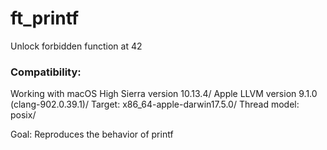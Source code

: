 # ft_printf
Unlock forbidden function at 42

### Compatibility:
Working with macOS High Sierra version 10.13.4/
Apple LLVM version 9.1.0 (clang-902.0.39.1)/
Target: x86_64-apple-darwin17.5.0/
Thread model: posix/

Goal: Reproduces the behavior of printf
